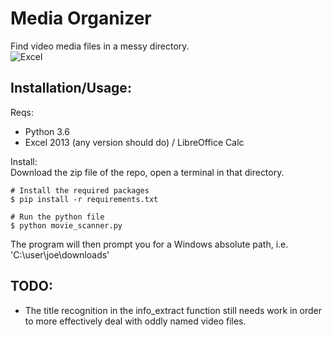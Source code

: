 # Media Organizer
Find video media files in a messy directory.  
![Excel](http://i67.tinypic.com/b5sk8k.png)

## Installation/Usage:
Reqs:  
- Python 3.6
- Excel 2013 (any version should do) / LibreOffice Calc 

Install:  
Download the zip file of the repo, open a terminal in that directory.
```
# Install the required packages   
$ pip install -r requirements.txt

# Run the python file
$ python movie_scanner.py
```
The program will then prompt you for a Windows absolute path, i.e. 'C:\user\joe\downloads'

## TODO:
* The title recognition in the info_extract function still needs work in order to more effectively deal with oddly named video files.
